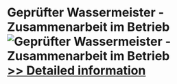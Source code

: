 # Geprüfter Wassermeister - Zusammenarbeit im Betrieb<br />![Geprüfter Wassermeister - Zusammenarbeit im Betrieb](https://mycommerce.akamaized.net/api/pimages/P300579743/BIG/300579743.JPG)<br />[>> Detailed information](https://secure.shareit.com/shareit/product.html?productid=300579743&affiliateid=200057808)